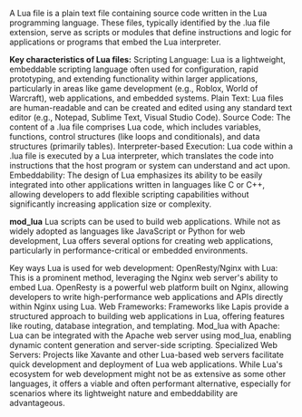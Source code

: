 A Lua file is a plain text file containing source code written in the Lua programming language. These files, typically identified by the .lua file extension, serve as scripts or modules that define instructions and logic for applications or programs that embed the Lua interpreter.

**Key characteristics of Lua files:**
Scripting Language: Lua is a lightweight, embeddable scripting language often used for configuration, rapid prototyping, and extending functionality within larger applications, particularly in areas like game development (e.g., Roblox, World of Warcraft), web applications, and embedded systems.
Plain Text: Lua files are human-readable and can be created and edited using any standard text editor (e.g., Notepad, Sublime Text, Visual Studio Code).
Source Code: The content of a .lua file comprises Lua code, which includes variables, functions, control structures (like loops and conditionals), and data structures (primarily tables).
Interpreter-based Execution: Lua code within a .lua file is executed by a Lua interpreter, which translates the code into instructions that the host program or system can understand and act upon.
Embeddability: The design of Lua emphasizes its ability to be easily integrated into other applications written in languages like C or C++, allowing developers to add flexible scripting capabilities without significantly increasing application size or complexity.


**mod_lua**
Lua scripts can be used to build web applications. While not as widely adopted as languages like JavaScript or Python for web development, Lua offers several options for creating web applications, particularly in performance-critical or embedded environments.

Key ways Lua is used for web development:
OpenResty/Nginx with Lua: This is a prominent method, leveraging the Nginx web server's ability to embed Lua. OpenResty is a powerful web platform built on Nginx, allowing developers to write high-performance web applications and APIs directly within Nginx using Lua.
Web Frameworks: Frameworks like Lapis provide a structured approach to building web applications in Lua, offering features like routing, database integration, and templating.
Mod_lua with Apache: Lua can be integrated with the Apache web server using mod_lua, enabling dynamic content generation and server-side scripting.
Specialized Web Servers: Projects like Xavante and other Lua-based web servers facilitate quick development and deployment of Lua web applications.
While Lua's ecosystem for web development might not be as extensive as some other languages, it offers a viable and often performant alternative, especially for scenarios where its lightweight nature and embeddability are advantageous.
